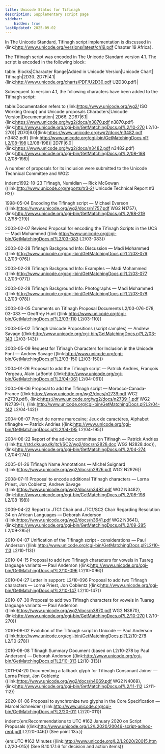 ```yaml
---
title: Unicode Status for Tifinagh
description: Supplementary script page
sidebar:
    hidden: true
lastUpdated: 2025-09-02
---
```


In The Unicode Standard, Tifinagh script implementation is discussed in {link:http://www.unicode.org/versions/latest/ch19.pdf Chapter 19 Africa}.

[comment]: # (end of intro)

[comment]: # (start of blocks)

The Tifinagh script was encoded in The Unicode Standard version 4.1. The script is encoded in the following block:

table:
Blocks|Character Range|Added in Unicode Version|Unicode Chart|
Tifinagh|2D30..2D7F|4.1|{link:http://www.unicode.org/charts/PDF/U2D30.pdf U2D30.pdf}|

[comment]: # (end of blocks)

[comment]: # (start of chars)

Subsequent to version 4.1, the following characters have been added to the Tifinagh script:

table:Documentation refers to {link:https://www.unicode.org/wg2/ ISO Working Group} and Unicode proposals
Characters|Unicode Version|Documentation|
2D66..2D67|6.1|{link:https://www.unicode.org/wg2/docs/n3870.pdf n3870.pdf} {link:http://www.unicode.org/cgi-bin/GetMatchingDocs.pl?L2/10-270 L2/10-270}|
2D70|6.0|{link:https://www.unicode.org/wg2/docs/n3482.pdf n3482.pdf} {link:http://www.unicode.org/cgi-bin/GetMatchingDocs.pl?L2/08-198 L2/08-198}|
2D7F|6.0|{link:https://www.unicode.org/wg2/docs/n3482.pdf n3482.pdf} {link:http://www.unicode.org/cgi-bin/GetMatchingDocs.pl?L2/08-198 L2/08-198}|

[comment]: # (end of chars)

[comment]: # (start of rest)

A number of proposals for its inclusion were submitted to the Unicode Technical Committee and WG2:

indent:1992-10-23 Tifinagh, Numidian — Rick McGowan ({link:http://www.unicode.org/reports/tr3-2/ Unicode Technical Report #3 R2})

1998-05-04 Encoding the Tifinagh script — Michael Everson ({link:https://www.unicode.org/wg2/docs/n1757.pdf WG2 N1757}, {link:http://www.unicode.org/cgi-bin/GetMatchingDocs.pl?L2/98-219 L2/98-219})

2003-02-07 Revised Proposal for encoding the Tifinagh Scripts in the UCS — Madi Mohammed ({link:http://www.unicode.org/cgi-bin/GetMatchingDocs.pl?L2/03-083 L2/03-083})

2003-02-28 Tifinagh Background Info: Discussion — Madi Mohammed ({link:http://www.unicode.org/cgi-bin/GetMatchingDocs.pl?L2/03-076 L2/03-076})

2003-02-28 Tifinagh Background Info: Examples — Madi Mohammed ({link:http://www.unicode.org/cgi-bin/GetMatchingDocs.pl?L2/03-077 L2/03-077})

2003-02-28 Tifinagh Background Info: Photographs — Madi Mohammed ({link:http://www.unicode.org/cgi-bin/GetMatchingDocs.pl?L2/03-078 L2/03-078})

2003-03-05 Comments on Tifinagh Proposal Documents L2/03-076-078, 03-083 — Geoffrey Hunt ({link:http://www.unicode.org/cgi-bin/GetMatchingDocs.pl?L2/03-110 L2/03-110})

2003-05-02 Tifinagh Unicode Propositions (script samples) — Andrew Savage ({link:http://www.unicode.org/cgi-bin/GetMatchingDocs.pl?L2/03-143 L2/03-143})

2003-05-09 Request for Tifinagh Characters for Inclusion in the Unicode Font — Andrew Savage ({link:http://www.unicode.org/cgi-bin/GetMatchingDocs.pl?L2/03-150 L2/03-150})

2004-01-26 Proposal to add the Tifinagh script — Patrick Andries, François Yergeau, Alain LaBonté ({link:http://www.unicode.org/cgi-bin/GetMatchingDocs.pl?L2/04-061 L2/04-061})

2004-06-06 Proposal to add the Tifinagh script — Morocco-Canada-France ({link:https://www.unicode.org/wg2/docs/n2739.pdf WG2 n2739.pdf}, {link:https://www.unicode.org/wg2/docs/n2739-1.pdf WG2 N2739-1}, {link:http://www.unicode.org/cgi-bin/GetMatchingDocs.pl?L2/04-142 L2/04-142})

2004-06-07 Projet de norme marocaine; Jeux de caractères, Alphabet tifinaghe — Patrick Andries ({link:http://www.unicode.org/cgi-bin/GetMatchingDocs.pl?L2/04-195 L2/04-195})

2004-06-22 Report of the ad-hoc committee on Tifinagh — Patrick Andries ({link:ftp://std.dkuug.dk/jtc1/SC2/wg2/docs/n2828.doc WG2 N2828.doc}), {link:http://www.unicode.org/cgi-bin/GetMatchingDocs.pl?L2/04-274 L2/04-274})

2005-01-26 Tifinagh Name Annotations — Michel Suignard ({link:https://www.unicode.org/wg2/docs/n2926.pdf WG2 N2926})

2008-07-11 Proposal to encode additional Tifinagh characters — Lorna Priest, Jon Coblentz, Andrew Savage ({link:https://www.unicode.org/wg2/docs/n3482.pdf WG2 N3482}, {link:http://www.unicode.org/cgi-bin/GetMatchingDocs.pl?L2/08-198 L2/08-198})

2009-04-22 Report to JTC1 Chair and JTC1/SC2 Chair Regarding Resolution 34 on African Languages — Deborah Anderson        ({link:https://www.unicode.org/wg2/docs/n3641.pdf WG2 N3641}, {link:http://www.unicode.org/cgi-bin/GetMatchingDocs.pl?L2/09-285 L2/09-285})

2010-04-07 Unification of the Tifinagh script - considerations — Paul Anderson ({link:http://www.unicode.org/cgi-bin/GetMatchingDocs.pl?L2/10-113 L2/10-113})

2010-04-15 Proposal to add two Tifinagh characters for vowels in Tuareg language variants — Paul Anderson ({link:http://www.unicode.org/cgi-bin/GetMatchingDocs.pl?L2/10-096 L2/10-096})

2010-04-27 Letter in support: L2/10-096 Proposal to add two Tifinagh characters — Lorna Priest, Jon Coblentz ({link:http://www.unicode.org/cgi-bin/GetMatchingDocs.pl?L2/10-147 L2/10-147})

2010-07-30 Proposal to add two Tifinagh characters for vowels in Tuareg language variants — Paul Anderson ({link:https://www.unicode.org/wg2/docs/n3870.pdf WG2 N3870}, {link:http://www.unicode.org/cgi-bin/GetMatchingDocs.pl?L2/10-270 L2/10-270})

2010-08-02 Evolution of the Tifinagh script in Unicode — Paul Anderson ({link:http://www.unicode.org/cgi-bin/GetMatchingDocs.pl?L2/10-278 L2/10-278})

2010-08-08 Tifinagh Summary Document (based on L2/10‐278 by Paul Anderson) — Deborah Anderson ({link:http://www.unicode.org/cgi-bin/GetMatchingDocs.pl?L2/10-313 L2/10-313})

2011-04-20 Documenting a fallback glyph for Tifinagh Consonant Joiner — Lorna Priest, Jon Coblentz ({link:https://www.unicode.org/wg2/docs/n4069.pdf WG2 N4069}, {link:http://www.unicode.org/cgi-bin/GetMatchingDocs.pl?L2/11-112 L2/11-112})

2020-01-06 Proposal to synchronize two glyphs in the Core Specification — Marcel Schneider ({link:http://www.unicode.org/cgi-bin/GetMatchingDocs.pl?L2/20-011 L2/20-011})

indent:{em:Recommendations to UTC #162 January 2020 on Script Proposals ({link:http://www.unicode.org/L2/L2020/20046-script-adhoc-rept.pdf L2/20-046}) (See point 13a.)}

{em:UTC #162 Minutes ({link:http://www.unicode.org/L2/L2020/20015.htm L2/20-015}) (See B.10.17.1.6 for decision and action items)}
